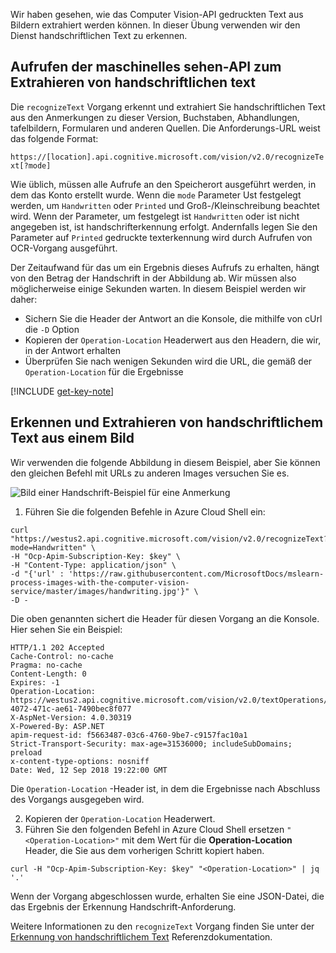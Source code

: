 Wir haben gesehen, wie das Computer Vision-API gedruckten Text aus Bildern extrahiert werden können. In dieser Übung verwenden wir den Dienst handschriftlichen Text zu erkennen.

## <a name="calling-the-computer-vision-api-to-extract-handwritten-text"></a>Aufrufen der maschinelles sehen-API zum Extrahieren von handschriftlichen text

Die `recognizeText` Vorgang erkennt und extrahiert Sie handschriftlichen Text aus den Anmerkungen zu dieser Version, Buchstaben, Abhandlungen, tafelbildern, Formularen und anderen Quellen. Die Anforderungs-URL weist das folgende Format:

`https://[location].api.cognitive.microsoft.com/vision/v2.0/recognizeText[?mode] `

Wie üblich, müssen alle Aufrufe an den Speicherort ausgeführt werden, in dem das Konto erstellt wurde. Wenn die `mode` Parameter Ust festgelegt werden, um `Handwritten` oder `Printed` und Groß-/Kleinschreibung beachtet wird. Wenn der Parameter, um festgelegt ist `Handwritten` oder ist nicht angegeben ist, ist handschrifterkennung erfolgt. Andernfalls legen Sie den Parameter auf `Printed` gedruckte texterkennung wird durch Aufrufen von OCR-Vorgang ausgeführt.

Der Zeitaufwand für das um ein Ergebnis dieses Aufrufs zu erhalten, hängt von den Betrag der Handschrift in der Abbildung ab. Wir müssen also möglicherweise einige Sekunden warten. In diesem Beispiel werden wir daher:

- Sichern Sie die Header der Antwort an die Konsole, die mithilfe von cUrl die `-D` Option
- Kopieren der `Operation-Location` Headerwert aus den Headern, die wir, in der Antwort erhalten
- Überprüfen Sie nach wenigen Sekunden wird die URL, die gemäß der `Operation-Location` für die Ergebnisse

[!INCLUDE [get-key-note](./get-key.md)]

## <a name="detect-and-extract-handwritten-text-from-an-image"></a>Erkennen und Extrahieren von handschriftlichem Text aus einem Bild

Wir verwenden die folgende Abbildung in diesem Beispiel, aber Sie können den gleichen Befehl mit URLs zu anderen Images versuchen Sie es.

![Bild einer Handschrift-Beispiel für eine Anmerkung](../media/6-handwriting.jpg)

1. Führen Sie die folgenden Befehle in Azure Cloud Shell ein:

```azurecli
curl "https://westus2.api.cognitive.microsoft.com/vision/v2.0/recognizeText?mode=Handwritten" \
-H "Ocp-Apim-Subscription-Key: $key" \
-H "Content-Type: application/json" \
-d "{'url' : 'https://raw.githubusercontent.com/MicrosoftDocs/mslearn-process-images-with-the-computer-vision-service/master/images/handwriting.jpg'}" \
-D - 
```

Die oben genannten sichert die Header für diesen Vorgang an die Konsole. Hier sehen Sie ein Beispiel:

```azurecli
HTTP/1.1 202 Accepted
Cache-Control: no-cache
Pragma: no-cache
Content-Length: 0
Expires: -1
Operation-Location: https://westus2.api.cognitive.microsoft.com/vision/v2.0/textOperations/d0e9b397-4072-471c-ae61-7490bec8f077
X-AspNet-Version: 4.0.30319
X-Powered-By: ASP.NET
apim-request-id: f5663487-03c6-4760-9be7-c9157fac10a1
Strict-Transport-Security: max-age=31536000; includeSubDomains; preload
x-content-type-options: nosniff
Date: Wed, 12 Sep 2018 19:22:00 GMT
```

Die `Operation-Location` -Header ist, in dem die Ergebnisse nach Abschluss des Vorgangs ausgegeben wird.

2. Kopieren der `Operation-Location` Headerwert.
1. Führen Sie den folgenden Befehl in Azure Cloud Shell ersetzen `"<Operation-Location>"` mit dem Wert für die **Operation-Location** Header, die Sie aus dem vorherigen Schritt kopiert haben.

```azurecli
curl -H "Ocp-Apim-Subscription-Key: $key" "<Operation-Location>" | jq '.'
```

Wenn der Vorgang abgeschlossen wurde, erhalten Sie eine JSON-Datei, die das Ergebnis der Erkennung Handschrift-Anforderung.

Weitere Informationen zu den `recognizeText` Vorgang finden Sie unter der [Erkennung von handschriftlichem Text](https://westus.dev.cognitive.microsoft.com/docs/services/5adf991815e1060e6355ad44/operations/587f2c6a154055056008f200) Referenzdokumentation.